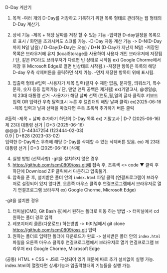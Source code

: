 D-Day 계산기

1. 목적
-여러 개의 D-Day를 저장하고 기록하기 위한 목록 형태로 관리하는 웹 형태의 D-Day 계산기.

2. 상세 기능
-제목 + 해당 날짜를 저장 할 수 있는 기능
-입력한 D-day일정을 목록으로 표시 / 화면을 초과시켜도 스크롤 가능.
-D-Day 자동 계산 기능 -> D-N(D-Day까지 N일 남음) / D-Day(D-Day는 오늘) / D+N (D-Day가 지난지 N일)
-저장된 목록은 브라우저에 유지 (localStorage를 사용하여 사용자 개인 브라우저에 저장됨 / 단, 같은 PC라도 브라우저가 다르면 빈 상태로 시작됨 ex) Google Chorme에서 저장 후 Microsoft Edge로 열면 빈상태로 시작됨.)
-저장한 항목은 목록의 해당 D-day 우측 삭제버튼을 클릭하면 삭제 가능.
-먼저 저장한 항목이 위에 표시됨.

3. 입출력 형태
#입력
-사용자가 제목 입력(글자 수 제한 없음, 문자열, 띄워쓰기, 특수문자, 숫자 등등 입력가능 / 단, 맨앞 맨뒤 공백은 제거됨)
ex)기말고사, @생일@, 제 23대 대통령 선거
-사용자가 해당 날짜 선택 (연도,월,일의 글자 클릭후 키보드 입력 OR 입력칸 우측 달력표시 누른 후 캘린더의 해당 날짜 클릭)
ex)2025-06-16
-제목 입력과 날짜 선택을 마쳤다면 우측 초록색 추가하기 버튼 클릭

#출력
-제목 + 날짜 추가하기 하단의 D-Day 목록
ex)
   기말고사 | D-7 (2025-06-16)                        
   제 23대 대통령 선거 | D+3 (2025-06-16)            
   @@@ | D-44347254 (123444-02-03)                
   0.9 | D+828 (2023-03-02)                     
입력한 D-Day박스 우측에 해당 D-Day를 삭제할 수 있는 삭제버튼 있음.
ex) 제 23대 대통령 선거 | D+3 (2025-06-16)       [삭제]
 
4. 실행 방법
(선택사항)
-git을 설치하지 않은 경우
1. https://github.com/scm0809/oss.git에 접속 후, 초록색 <> code ▼ 클릭 후 하단에 Download ZIP 클릭해서 다운하고 압축풀기.
2. 압축을 푼 후, 설치받은 폴더 안의 `index.html` 파일 클릭 (연결프로그램이 브라우저로 설정되어 있지 않다면, 오른쪽 마우스 클릭후 연결프로그램에서 브라우저로 열기
연결프로그램 브라우저 ex) Google Chorme, Microsoft Edge)

-git을 설치한 경우
1. 터미널(CMD, Git Bash 등)에서 원하는 폴더로 이동
   하는 방법 -> 터미널에서 cd 원하는 폴더 경로 입력
2. 레포지터리 클론(다운로드)
   하는방법 -> 터미널에서 git clone https://github.com/scm0809/oss.git 입력
3. 원하는 폴더로 입력한 폴더에 다운로드가 완료 -> 설치받은 폴더 안의 `index.html` 파일을 오른쪽 마우스 클릭후 연결프로그램에서 브라우저로 열기
   연결프로그램 브라우저 ex) Google Chorme, Microsoft Edge

(공통) 
HTML + CSS + JS로 구성되어 있기 때문에 따로 추가 설치없이 실행 가능.
index.html이 열렸다면 상세기능과 입출력형태의 기능들을 실행 가능.
